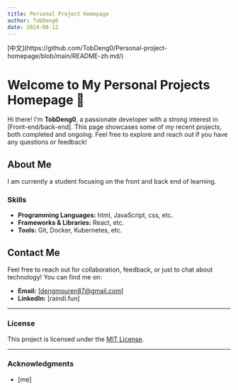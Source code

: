 ```yaml
---
title: Personal Project Homepage
author: TobDeng0
date: 2024-08-12
---
```


<!-- You can use emojis to make your page more engaging! 🚀 -->  [中文](https://github.com/TobDeng0/Personal-project-homepage/blob/main/README-zh.md/)
# Welcome to My Personal Projects Homepage 🌟

Hi there! I'm **TobDeng0**, a passionate developer with a strong interest in [Front-end/back-end]. This page showcases some of my recent projects, both completed and ongoing. Feel free to explore and reach out if you have any questions or feedback!

## About Me

I am currently a student focusing on the front and back end of learning.
### Skills

- **Programming Languages:** html, JavaScript, css, etc.
- **Frameworks & Libraries:** React, etc.
- **Tools:** Git, Docker, Kubernetes, etc.

## Contact Me

Feel free to reach out for collaboration, feedback, or just to chat about technology! You can find me on:

- **Email:** [dengmouren87@gmail.com]
- **LinkedIn:** [raindi.fun]

---

### License

This project is licensed under the [MIT License](LICENSE).

---

### Acknowledgments

- [me]

